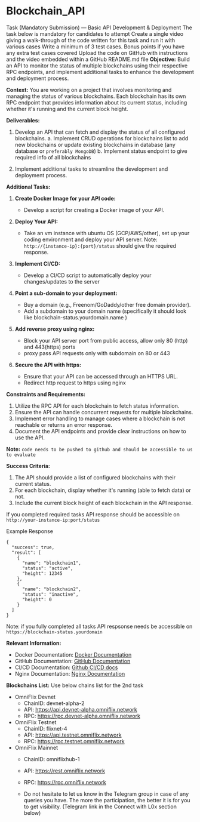 # Blockchain_API
Task (Mandatory Submission) — Basic API Development & Deployment
The task below is mandatory for candidates to attempt
Create a single video giving a walk-through of the code written for this task and run it with various cases
Write a minimum of 3 test cases. Bonus points if you have any extra test cases covered
Upload the code on GitHub with instructions and the video embedded within a GitHub README.md file
**Objective:**
Build an API to monitor the status of multiple blockchains using their respective RPC endpoints, and implement additional tasks to enhance the development and deployment process.

**Context:**
You are working on a project that involves monitoring and managing the status of various blockchains. Each blockchain has its own RPC endpoint that provides information about its current status, including whether it's running and the current block height.

**Deliverables:**
1. Develop an API that can fetch and display the status of all configured blockchains.
    a. Implement CRUD operations for blockchains list to add new blockchains or update existing blockchains in database (any database or `preferably MongoDB`)
    b. Implement status endpoint to give required info of all blockchains
    
3. Implement additional tasks to streamline the development and deployment process.


**Additional Tasks:**
1. **Create Docker Image for your API code:**
   - Develop a script for creating a Docker image of your API.

3. **Deploy Your API:**
   - Take an vm instance with ubuntu OS (GCP/AWS/other), set up your coding environment and deploy your API server.
   Note: `http://{instance-ip}:{port}/status` should give the required response.

4. **Implement CI/CD:**
   - Develop a CI/CD script to automatically deploy your changes/updates to the server

5. **Point a sub-domain to your deployment:**
   - Buy a domain (e.g., Freenom/GoDaddy/other free domain provider).
   - Add a subdomain to your domain name (specifically it should look like blockchain-status.yourdomain.name )

6. **Add reverse proxy using nginx:**
   - Block your API server port from public access, allow only 80 (http) and 443(https) ports
   - proxy pass API requests only with subdomain on 80 or 443

7. **Secure the API with https:**
   - Ensure that your API can be accessed through an HTTPS URL.
   - Redirect http request to https using nginx

**Constraints and Requirements:**
1. Utilize the RPC API for each blockchain to fetch status information.
2. Ensure the API can handle concurrent requests for multiple blockchains.
3. Implement error handling to manage cases where a blockchain is not reachable or returns an error response.
4. Document the API endpoints and provide clear instructions on how to use the API.

**Note:** `code needs to be pushed to github and should be accessible to us to evaluate`

**Success Criteria:**
1. The API should provide a list of configured blockchains with their current status.
2. For each blockchain, display whether it's running (able to fetch data) or not.
3. Include the current block height of each blockchain in the API response.

If you completed required tasks API response should be accessible on
`http://your-instance-ip:port/status`

Example Response
```
{
  "success": true,
  "result": [
    {
      "name": "blockchain1",
      "status": "active",
      "height": 12345
    },
    {
      "name": "blockchain2",
      "status": "inactive",
      "height": 0
    }
  ]
}
```
Note: if you fully completed all tasks
API respsonse needs be accessible on `https://blockchain-status.yourdomain`

**Relevant Information:**
- Docker Documentation: [Docker Documentation](https://docs.docker.com/)
- GitHub Documentation: [GitHub Documentation](https://docs.github.com/)
- CI/CD Documentation: [Github CI/CD docs](https://docs.github.com/en/actions/automating-builds-and-tests/about-continuous-integration)
- Nginx Documentation: [Nginx Documentation](https://nginx.org/en/docs/)

**Blockchains List:**
Use below chains list for the 2nd task

- OmniFlix Devnet
   - ChainID: devnet-alpha-2
   - API: https://api.devnet-alpha.omniflix.network
   - RPC: https://rpc.devnet-alpha.omniflix.network
- OmniFlix Testnet
   - ChainID: flixnet-4
   - API: https://api.testnet.omniflix.network
   - RPC: https://rpc.testnet.omniflix.network
- OmniFlix Mainnet
   - ChainID: omniflixhub-1
   - API: https://rest.omniflix.network
   - RPC: https://rpc.omniflix.network
 
   - Do not hesitate to let us know in the Telegram group in case of any queries you have. The more the participation, the better it is for you to get visibility. (Telegram link in the Connect with L0x section below)

